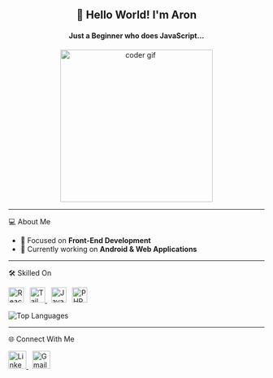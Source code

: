 <h2 align="center">👋 Hello World! I'm Aron</h2>
<h4 align="center"> Just a Beginner who does JavaScript...</h4>

<div align="center">
  <img src="https://i.pinimg.com/originals/f0/f0/d9/f0f0d932d6e39c7af5aa305cbd8da735.gif" width="300" alt="coder gif" />
</div>

---

 💻 About Me

<ul>
  <li>🎯 Focused on <b>Front-End Development</b></li>
  <li>🚀 Currently working on <b>Android & Web Applications</b></li>
</ul>

---

 🛠️ Skilled On

<p align="left">
  <img src="https://cdn.jsdelivr.net/gh/devicons/devicon/icons/react/react-original.svg" height="30" alt="React" />
   &nbsp;
  <a href="https://tailwindcss.com/">
  <img src="https://cdn.jsdelivr.net/gh/devicons/devicon@latest/icons/tailwindcss/tailwindcss-original.svg" height="30" alt="Tailwindcss" />
  </a>
  &nbsp;
  <img src="https://cdn.jsdelivr.net/gh/devicons/devicon/icons/javascript/javascript-original.svg" height="30" alt="JavaScript" />
  &nbsp;
  <img src="https://cdn.jsdelivr.net/gh/devicons/devicon/icons/php/php-original.svg" height="30" alt="PHP" />

</p>

<p align="left">
  <img src="https://github-readme-stats.vercel.app/api/top-langs/?username=cd-aron&layout=compact&theme=tokyonight" alt="Top Languages" />
</p>

---

 🌐 Connect With Me

<p align="left">
  <a href="https://www.linkedin.com/in/cd-aron/" target="_blank">
    <img src="https://cdn.jsdelivr.net/gh/devicons/devicon/icons/linkedin/linkedin-original.svg" height="35" alt="LinkedIn" />
  </a>
  &nbsp;
  <a href="mailto:aronlamichaney@gmail.com">
    <img src="https://img.icons8.com/color/48/000000/gmail--v1.png" height="35" alt="Gmail" />
  </a>
</p>


